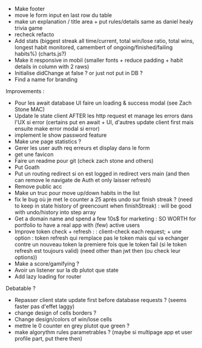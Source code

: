 - Make footer
- move le form input en last row du table
- make un explanation / title area + put rules/details same as daniel healy trivia game
- recheck refacto
-  Add stats (biggest streak all time/current, total win/lose ratio, total wins, longest habit monitored, camembert of ongoing/finished/failing habits%) (charts.js?)
- Make it responsive in mobil (smaller fonts + reduce padding + habit details in column with 2 raws)
- Initialise didChange at false ? or just not put in DB ?
- Find a name for branding

Improvements :
- Pour les await database UI faire un loading & success modal (see Zach Stone MAC)
- Update le state client AFTER les http request et manage les errors dans l'UX si error (certains put en await + UI, d'autres update client first mais ensuite make error modal si error)
- implement le show password feature
- Make une page statistics ?
- Gerer les user auth req erreurs et display dans le form
- get une favicon
- Faire un readme pour git (check zach stone and others)
- Put Goath
- Put un routing redirect si on est logged in redirect vers main (and then can remove le navigate de Auth et only laisser refresh)
- Remove public acc
- Make un truc pour move up/down habits in the list
- fix le bug où je met le counter a 25 après undo sur finish streak ? (need to keep in state history of greencount when finishStreak) : will be good with undo/history into step array
- Get a domain name and spend a few 10s$ for marketing : SO WORTH for portfolio to have a real app with (few) active users
- Improve token check + refresh :
: client-check each request; + une option : token refresh qui remplace pas le token mais qui va echanger contre un nouveau token la premiere fois que le token fail (si le token refresh est toujours valid) (need other than jwt then (ou check leur options))
- Make a score/gamifying ?
- Avoir un listener sur la db plutot que state
- Add lazy loading for router


Debatable ?
- Repasser client state update first before database requests ? (seems faster pas d'effet laggy)
- change design of cells borders ?
- Change design/colors of win/lose cells
- mettre le 0 counter en grey plutot que green ?
- make algorythm rules parametrables ? (maybe si multipage app et user profile part, put there then)